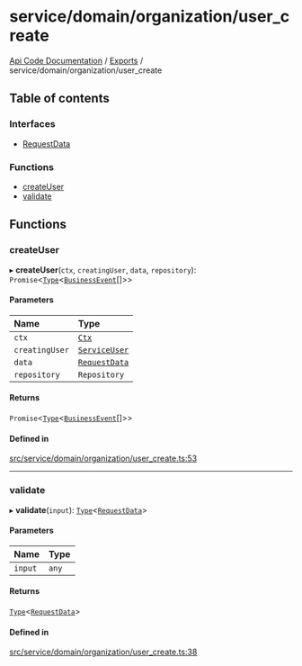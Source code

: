 # service/domain/organization/user\_create
 
[Api Code Documentation](../README.md) / [Exports](../modules.md) / service/domain/organization/user\_create

## Table of contents

### Interfaces

- [RequestData](../interfaces/service_domain_organization_user_create.RequestData.md)

### Functions

- [createUser](service_domain_organization_user_create.md#createuser)
- [validate](service_domain_organization_user_create.md#validate)

## Functions

### createUser

▸ **createUser**(`ctx`, `creatingUser`, `data`, `repository`): `Promise`\<[`Type`](result.md#type)\<[`BusinessEvent`](service_domain_business_event.md#businessevent)[]\>\>

#### Parameters

| Name | Type |
| :------ | :------ |
| `ctx` | [`Ctx`](../interfaces/lib_ctx.Ctx.md) |
| `creatingUser` | [`ServiceUser`](../interfaces/service_domain_organization_service_user.ServiceUser.md) |
| `data` | [`RequestData`](../interfaces/service_domain_organization_user_create.RequestData.md) |
| `repository` | `Repository` |

#### Returns

`Promise`\<[`Type`](result.md#type)\<[`BusinessEvent`](service_domain_business_event.md#businessevent)[]\>\>

#### Defined in

[src/service/domain/organization/user_create.ts:53](https://github.com/openkfw/TruBudget/blob/965031f/api/src/service/domain/organization/user_create.ts#L53)

___

### validate

▸ **validate**(`input`): [`Type`](result.md#type)\<[`RequestData`](../interfaces/service_domain_organization_user_create.RequestData.md)\>

#### Parameters

| Name | Type |
| :------ | :------ |
| `input` | `any` |

#### Returns

[`Type`](result.md#type)\<[`RequestData`](../interfaces/service_domain_organization_user_create.RequestData.md)\>

#### Defined in

[src/service/domain/organization/user_create.ts:38](https://github.com/openkfw/TruBudget/blob/965031f/api/src/service/domain/organization/user_create.ts#L38)

